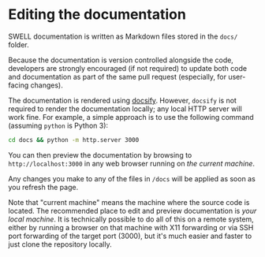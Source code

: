 # Editing the documentation

SWELL documentation is written as Markdown files stored in the `docs/` folder.

Because the documentation is version controlled alongside the code, developers are strongly encouraged (if not required) to update both code and documentation as part of the same pull request (especially, for user-facing changes).

The documentation is rendered using [docsify](https://docsify.js.org).
However, `docsify` is not required to render the documentation locally; any local HTTP server will work fine.
For example, a simple approach is to use the following command (assuming `python` is Python 3):

```bash
cd docs && python -m http.server 3000
```

You can then preview the documentation by browsing to `http://localhost:3000` in any web browser running on _the current machine_.

Any changes you make to any of the files in `/docs` will be applied as soon as you refresh the page.

Note that "current machine" means the machine where the source code is located.
The recommended place to edit and preview documentation is _your local machine_.
It is technically possible to do all of this on a remote system, either by running a browser on that machine with X11 forwarding or via SSH port forwarding of the target port (3000), but it's much easier and faster to just clone the repository locally.
